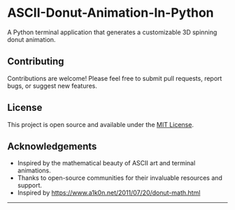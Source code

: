 # ASCII-Donut-Animation-In-Python

A Python terminal application that generates a customizable 3D spinning donut animation.

  ## Contributing
Contributions are welcome! Please feel free to submit pull requests, report bugs, or suggest new features.

## License
This project is open source and available under the [MIT License](LICENSE).

## Acknowledgements
- Inspired by the mathematical beauty of ASCII art and terminal animations.
- Thanks to open-source communities for their invaluable resources and support.
- Inspired by https://www.a1k0n.net/2011/07/20/donut-math.html

---
